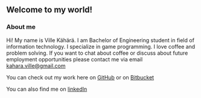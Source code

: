 ## Welcome to my world!

### About me

Hi! My name is Ville Kähärä. I am Bachelor of Engineering student in field of information technology. I specialize in game programming. I love coffee and problem solving. 
If you want to chat about coffee or discuss about future employment opportunities please contact me via email kahara.ville@gmail.com

You can check out my work here on [GitHub](https://github.com/KahVille)
or on [Bitbucket](https://bitbucket.org/KahVille)


You can also find me on [linkedIn](https://linkedin.com/in/villekahara) 
